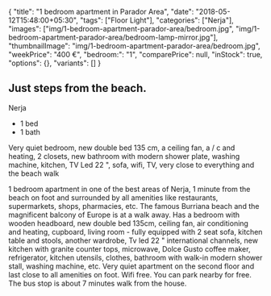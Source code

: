 {
    "title": "1 bedroom apartment in Parador Area",
    "date": "2018-05-12T15:48:00+05:30",
    "tags": ["Floor Light"],
    "categories": ["Nerja"],
    "images": ["img/1-bedroom-apartment-parador-area/bedroom.jpg", "img/1-bedroom-apartment-parador-area/bedroom-lamp-mirror.jpg"],
    "thumbnailImage": "img/1-bedroom-apartment-parador-area/bedroom.jpg",
    "weekPrice": "400 €",
    "bedroom:": "1",
    "comparePrice": null,
    "inStock": true,
    "options": {},
    "variants": []
}

## Just steps from the beach.
Nerja

- 1 bed
- 1 bath

Very quiet bedroom, new double bed 135 cm, a ceiling fan, a / c and heating, 2 closets, new bathroom with modern shower plate, washing machine, kitchen, TV Led 22 ", sofa, wifi, TV, very close to everything and the beach walk

1 bedroom apartment in one of the best areas of Nerja, 1 minute from the beach on foot and surrounded by all amenities like restaurants, supermarkets, shops, pharmacies, etc. The famous Burriana beach and the magnificent balcony of Europe is at a walk away. Has a bedroom with wooden headboard, new double bed 135cm, ceiling fan, air conditioning and heating, cupboard, living room - fully equipped with 2 seat sofa, kitchen table and stools, another wardrobe, Tv led 22 " international channels, new kitchen with granite counter tops, microwave, Dolce Gusto coffee maker, refrigerator, kitchen utensils, clothes, bathroom with walk-in modern shower stall, washing machine, etc. Very quiet apartment on the second floor and last close to all amenities on foot.
Wifi free.
You can park nearby for free.
The bus stop is about 7 minutes walk from the house.